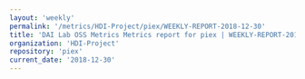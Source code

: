 ```yaml
---
layout: 'weekly'
permalink: '/metrics/HDI-Project/piex/WEEKLY-REPORT-2018-12-30'
title: 'DAI Lab OSS Metrics Metrics report for piex | WEEKLY-REPORT-2018-12-30'
organization: 'HDI-Project'
repository: 'piex'
current_date: '2018-12-30'
---
```


